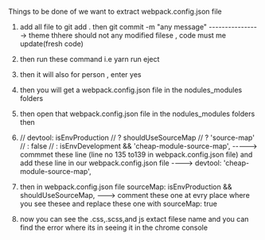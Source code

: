 Things to be done of we want to extract webpack.config.json file
1) add all file to git add . then git commit -m "any message" ----------------> theme thhere should not any modified filese , code must me update(fresh code)
2) then run these command i.e yarn run eject
3) then it will also for person , enter yes
4) then you will get a webpack.config.json file in the nodules_modules folders
5) then open that webpack.config.json file in the nodules_modules folders then 
6)  // devtool: isEnvProduction
    //   ? shouldUseSourceMap
    //     ? 'source-map'
    //     : false
    //   : isEnvDevelopment && 'cheap-module-source-map',  -----> commmet these line (line no 135 to139 in webpack.config.json file) and
 add these line in our   webpack.config.json file   ---->  devtool: 'cheap-module-source-map',
7) then in webpack.config.json file
            sourceMap: isEnvProduction && shouldUseSourceMap, ---> comment these one at evry place where you see thesee 
            and
            replace these one with sourceMap: true
            
8) now you can see the .css,.scss,and js extact filese name and you can find the error where its in seeing it in the chrome console
           
            
            
            
